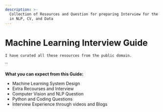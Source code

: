 ```yaml
---
description: >-
  Collection of Resources and Question for preparing Interview for the MLE Job
  in NLP, CV, and Data
---
```


# Machine Learning Interview Guide

`I have curated all these resources from the public domain.`

``

**What you can expect from this Guide:**

* Machine Learning System Design
* Extra Recourses and Interview&#x20;
* Computer Vision and NLP Question
* Python and Coding Questions
* Interview Experience through videos and Blogs
